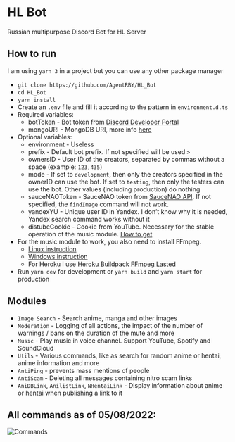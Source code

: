 # HL Bot

Russian multipurpose Discord Bot for HL Server

## How to run
I am using `yarn 3` in a project but you can use any other package manager

- `git clone https://github.com/AgentRBY/HL_Bot`
- `cd HL_Bot`
- `yarn install`
- Create an `.env` file and fill it according to the pattern in `environment.d.ts`
- Required variables:
  - botToken - Bot token from [Discord Developer Portal](https://discord.com/developers/applications)
  - mongoURI - MongoDB URI, more info [here](https://www.mongodb.com/docs/manual/reference/connection-string)
- Optional variables: 
  - environment - Useless
  - prefix - Default bot prefix. If not specified will be used `>`
  - ownersID - User ID of the creators, separated by commas without a space (example: `123,435`)
  - mode - If set to `development`, then only the creators specified in the ownerID can use the bot. If set to `testing`, then only the testers can use the bot. Other values (including production) do nothing
  - sauceNAOToken - SauceNAO token from [SauceNAO API](https://saucenao.com/user.php?page=search-api). If not specified, the `findImage` command will not work.
  - yandexYU - Unique user ID in Yandex. I don’t know why it is needed, Yandex search command works without it
  - distubeCookie - Cookie from YouTube. Necessary for the stable operation of the music module. [How to get](https://github.com/fent/node-ytdl-core/blob/784c04eaf9f3cfac0fe0933155adffe0e2e0848a/example/cookies.js#L6-L12)
- For the music module to work, you also need to install FFmpeg. 
  - [Linux instruction](https://www.tecmint.com/install-ffmpeg-in-linux/)
  - [Windows instruction](https://blog.gregzaal.com/how-to-install-ffmpeg-on-windows/)
  - For Heroku i use [Heroku Buildpack FFmpeg Lasted](https://github.com/jonathanong/heroku-buildpack-ffmpeg-latest)
- Run `yarn dev` for development or `yarn build` and `yarn start` for production


## Modules
- `Image Search` - Search anime, manga and other images
- `Moderation` - Logging of all actions, the impact of the number of warnings / bans on the duration of the mute and more
- `Music` - Play music in voice channel. Support YouTube, Spotify and SoundCloud
- `Utils` - Various commands, like as search for random anime or hentai, anime information and more
- `AntiPing` - prevents mass mentions of people
- `AntiScam` - Deleting all messages containing nitro scam links
- `AniDBLink`, `AnilistLink`, `NHentaiLink` - Display information about anime or hentai when publishing a link to it

## All commands as of 05/08/2022:
![Commands](https://i.imgur.com/WPFKhIb.png)



